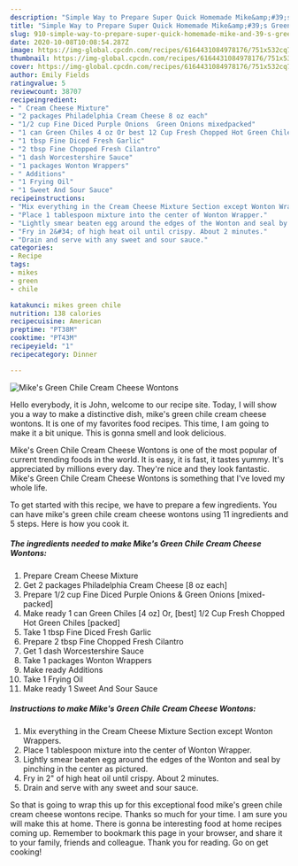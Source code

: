 ```yaml
---
description: "Simple Way to Prepare Super Quick Homemade Mike&amp;#39;s Green Chile Cream Cheese Wontons"
title: "Simple Way to Prepare Super Quick Homemade Mike&amp;#39;s Green Chile Cream Cheese Wontons"
slug: 910-simple-way-to-prepare-super-quick-homemade-mike-and-39-s-green-chile-cream-cheese-wontons
date: 2020-10-08T10:08:54.287Z
image: https://img-global.cpcdn.com/recipes/6164431084978176/751x532cq70/mikes-green-chile-cream-cheese-wontons-recipe-main-photo.jpg
thumbnail: https://img-global.cpcdn.com/recipes/6164431084978176/751x532cq70/mikes-green-chile-cream-cheese-wontons-recipe-main-photo.jpg
cover: https://img-global.cpcdn.com/recipes/6164431084978176/751x532cq70/mikes-green-chile-cream-cheese-wontons-recipe-main-photo.jpg
author: Emily Fields
ratingvalue: 5
reviewcount: 38707
recipeingredient:
- " Cream Cheese Mixture"
- "2 packages Philadelphia Cream Cheese 8 oz each"
- "1/2 cup Fine Diced Purple Onions  Green Onions mixedpacked"
- "1 can Green Chiles 4 oz Or best 12 Cup Fresh Chopped Hot Green Chiles packed"
- "1 tbsp Fine Diced Fresh Garlic"
- "2 tbsp Fine Chopped Fresh Cilantro"
- "1 dash Worcestershire Sauce"
- "1 packages Wonton Wrappers"
- " Additions"
- "1 Frying Oil"
- "1 Sweet And Sour Sauce"
recipeinstructions:
- "Mix everything in the Cream Cheese Mixture Section except Wonton Wrappers."
- "Place 1 tablespoon mixture into the center of Wonton Wrapper."
- "Lightly smear beaten egg around the edges of the Wonton and seal by pinching in the center as pictured."
- "Fry in 2&#34; of high heat oil until crispy. About 2 minutes."
- "Drain and serve with any sweet and sour sauce."
categories:
- Recipe
tags:
- mikes
- green
- chile

katakunci: mikes green chile 
nutrition: 138 calories
recipecuisine: American
preptime: "PT38M"
cooktime: "PT43M"
recipeyield: "1"
recipecategory: Dinner

---
```



![Mike&#39;s Green Chile Cream Cheese Wontons](https://img-global.cpcdn.com/recipes/6164431084978176/751x532cq70/mikes-green-chile-cream-cheese-wontons-recipe-main-photo.jpg)

Hello everybody, it is John, welcome to our recipe site. Today, I will show you a way to make a distinctive dish, mike&#39;s green chile cream cheese wontons. It is one of my favorites food recipes. This time, I am going to make it a bit unique. This is gonna smell and look delicious.

Mike&#39;s Green Chile Cream Cheese Wontons is one of the most popular of current trending foods in the world. It is easy, it is fast, it tastes yummy. It's appreciated by millions every day. They're nice and they look fantastic. Mike&#39;s Green Chile Cream Cheese Wontons is something that I've loved my whole life.




To get started with this recipe, we have to prepare a few ingredients. You can have mike&#39;s green chile cream cheese wontons using 11 ingredients and 5 steps. Here is how you cook it.

<!--inarticleads1-->

##### The ingredients needed to make Mike&#39;s Green Chile Cream Cheese Wontons:

1. Prepare  Cream Cheese Mixture
1. Get 2 packages Philadelphia Cream Cheese [8 oz each]
1. Prepare 1/2 cup Fine Diced Purple Onions &amp; Green Onions [mixed-packed]
1. Make ready 1 can Green Chiles [4 oz] Or, [best] 1/2 Cup Fresh Chopped Hot Green Chiles [packed]
1. Take 1 tbsp Fine Diced Fresh Garlic
1. Prepare 2 tbsp Fine Chopped Fresh Cilantro
1. Get 1 dash Worcestershire Sauce
1. Take 1 packages Wonton Wrappers
1. Make ready  Additions
1. Take 1 Frying Oil
1. Make ready 1 Sweet And Sour Sauce




<!--inarticleads2-->

##### Instructions to make Mike&#39;s Green Chile Cream Cheese Wontons:

1. Mix everything in the Cream Cheese Mixture Section except Wonton Wrappers.
1. Place 1 tablespoon mixture into the center of Wonton Wrapper.
1. Lightly smear beaten egg around the edges of the Wonton and seal by pinching in the center as pictured.
1. Fry in 2&#34; of high heat oil until crispy. About 2 minutes.
1. Drain and serve with any sweet and sour sauce.




So that is going to wrap this up for this exceptional food mike&#39;s green chile cream cheese wontons recipe. Thanks so much for your time. I am sure you will make this at home. There is gonna be interesting food at home recipes coming up. Remember to bookmark this page in your browser, and share it to your family, friends and colleague. Thank you for reading. Go on get cooking!

